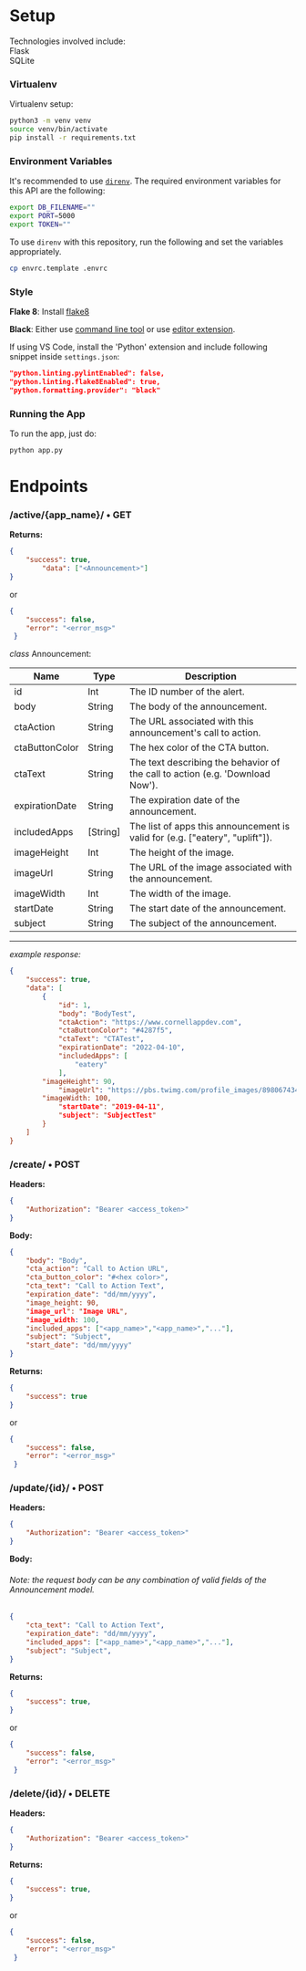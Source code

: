 # Setup
Technologies involved include:  
Flask  
SQLite  
### Virtualenv

Virtualenv setup:

```bash
python3 -m venv venv
source venv/bin/activate
pip install -r requirements.txt
```

### Environment Variables
It's recommended to use [`direnv`](https://direnv.net).
The required environment variables for this API are the following:
```bash
export DB_FILENAME=""
export PORT=5000
export TOKEN=""
```

To use `direnv` with this repository, run the following and set the variables appropriately.

```bash
cp envrc.template .envrc
```

### Style
**Flake 8**: Install [flake8](http://flake8.pycqa.org/en/latest/)

**Black**: Either use [command line tool](https://black.readthedocs.io/en/stable/installation_and_usage.html) or use [editor extension](https://black.readthedocs.io/en/stable/editor_integration.html). 

If using VS Code, install the 'Python' extension and include following snippet inside `settings.json`:
```  json
"python.linting.pylintEnabled": false,
"python.linting.flake8Enabled": true,
"python.formatting.provider": "black"
```

### Running the App  
To run the app, just do:

```
python app.py
```


# Endpoints
### /active/{app_name}/ • GET  
**Returns:**  
```json
{
	"success": true, 
    	"data": ["<Announcement>"]
}  
```
or  
```json
{
	"success": false,
 	"error": "<error_msg>"
 }  
```
*class* Announcement:

| **Name**        | **Type**                                       | **Description**                                                                                                                                                                                 |
| --------------- | ---------------------------------------------- | ----------------------------------------------------------------------------------------------------------------------------------------------------------------------------------------------- |
| id              | Int                                            | The ID number of the alert.                                                                                                                                                                     |
| body         | String                                         | The body of the announcement.                                                                                                                                                                       |
| ctaAction        | String                                         | The URL associated with this announcement's call to action.                                                           |
| ctaButtonColor   | String                                         | The hex color of the CTA button.                                                           |
| ctaText          | String                                         | The text describing the behavior of the call to action (e.g. 'Download Now').                                                                            |
| expirationDate        | String                                         | The expiration date of the announcement.                                                                  |
| includedApps          | [String]                                         | The list of apps this announcement is valid for (e.g. ["eatery", "uplift"]).                                                                  |
| imageHeight           | Int                                            | The height of the image.                                                                                                                                                                     |
| imageUrl        | String                                            | The URL of the image associated with the announcement.                                                                                                    |
| imageWidth            | Int                                            | The width of the image.                                                                                                                                                                     |
| startDate      | String                                         | The start date of the announcement\. |
| subject          | String                                          | The subject of the announcement.                                                                                                                                                                                                                                       |
----------
*example response:*
```json
{
    "success": true,
    "data": [
        {
            "id": 1,
            "body": "BodyTest",
            "ctaAction": "https://www.cornellappdev.com",
            "ctaButtonColor": "#4287f5",
            "ctaText": "CTATest",
            "expirationDate": "2022-04-10",
            "includedApps": [
                "eatery"
            ],
	    "imageHeight": 90,
            "imageUrl": "https://pbs.twimg.com/profile_images/898067434107682816/TyrkP8wz_400x400.jpg",
	    "imageWidth: 100,
            "startDate": "2019-04-11",
            "subject": "SubjectTest"
        }
    ]
}
```



### /create/ • POST  
**Headers:** 
```json
{
	"Authorization": "Bearer <access_token>"
}
```
**Body:**  
```json
{
	"body": "Body",
	"cta_action": "Call to Action URL",
	"cta_button_color": "#<hex color>",
	"cta_text": "Call to Action Text",
	"expiration_date": "dd/mm/yyyy",
	"image_height: 90,
	"image_url": "Image URL",
	"image_width: 100,
	"included_apps": ["<app_name>","<app_name>","..."],
	"subject": "Subject",
	"start_date": "dd/mm/yyyy"
} 

```
**Returns:**
```json
{
	"success": true
} 
```
or  
```json
{
	"success": false,
 	"error": "<error_msg>"
 }  
```

### /update/{id}/ • POST     
**Headers:** 
```json
{
	"Authorization": "Bearer <access_token>"
}
```

**Body:**  
###### Note: the request body can be any combination of valid fields of the Announcement model.
```json
{
	"cta_text": "Call to Action Text",
	"expiration_date": "dd/mm/yyyy",
	"included_apps": ["<app_name>","<app_name>","..."],
	"subject": "Subject",
} 

```
**Returns:**
```json
{
	"success": true,
} 
```
or  
```json
{
	"success": false,
 	"error": "<error_msg>"
 }  
```

### /delete/{id}/ • DELETE  
**Headers:** 
```json
{
	"Authorization": "Bearer <access_token>"
}
```
**Returns:**
```json
{
	"success": true,
} 
```
or  
```json
{
	"success": false,
 	"error": "<error_msg>"
 }  
```

